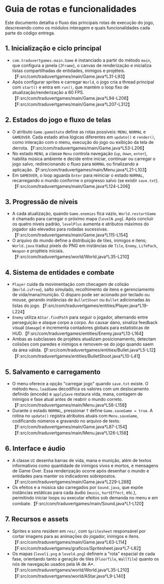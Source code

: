 # Guia de rotas e funcionalidades

Este documento detalha o fluxo das principais rotas de execução do jogo, descrevendo como os módulos interagem e quais funcionalidades cada parte do código entrega.

## 1. Inicialização e ciclo principal

- `com.traduvertgames.main.Game` é instanciado a partir do método `main`, que configura a janela (`JFrame`), o canvas de renderização e inicializa listas compartilhadas de entidades, inimigos e projéteis.【F:src/com/traduvertgames/main/Game.java†L31-L93】
- Após configurar sprites e carregar `World`, o jogo cria a thread principal com `start()` e entra em `run()`, que mantém o loop fixo de atualização/renderização a 60 FPS.【F:src/com/traduvertgames/main/Game.java†L94-L206】【F:src/com/traduvertgames/main/Game.java†L207-L312】

## 2. Estados do jogo e fluxo de telas

- O atributo `Game.gameState` define as rotas possíveis: `MENU`, `NORMAL` e `GAMEOVER`. Cada estado ativa lógicas diferentes em `update()` e `render()`, como interação com o menu, execução do jogo ou exibição da tela de derrota.【F:src/com/traduvertgames/main/Game.java†L53-L206】
- No estado `MENU`, a classe `Menu` controla navegação (`up`, `down`, `enter`), habilita música ambiente e decide entre iniciar, continuar ou carregar o jogo salvo, redirecionando o fluxo para `NORMAL` ou finalizando a aplicação.【F:src/com/traduvertgames/main/Menu.java†L21-L103】
- Em `GAMEOVER`, o loop aguarda `Enter` para reiniciar o estado `NORMAL`, recarregando o mundo conforme o progresso salvo (se existir `save.txt`).【F:src/com/traduvertgames/main/Game.java†L124-L206】

## 3. Progressão de níveis

- A cada atualização, quando `Game.enemies` fica vazio, `World.restartGame` é chamado para carregar o próximo mapa (`levelN.png`). Após concluir os quatro níveis padrão, `levelPlus` aumenta e atributos máximos do jogador são elevados para rodadas sucessivas.【F:src/com/traduvertgames/main/Game.java†L115-L154】
- O arquivo do mundo define a distribuição de tiles, inimigos e itens; `World.java` traduz pixels do PNG em instâncias de `Tile`, `Enemy`, `LifePack`, `Weapon` e projéteis iniciais.【F:src/com/traduvertgames/world/World.java†L35-L210】

## 4. Sistema de entidades e combate

- `Player` cuida da movimentação com checagem de colisão (`World.isFree`), salto simulado, recolhimento de itens e gerenciamento de vida/mana/munição. O disparo pode ser acionado por teclado ou mouse, gerando instâncias de `BulletShoot` ou `Bullet` adicionadas às listas do jogo.【F:src/com/traduvertgames/entities/Player.java†L19-L224】
- `Enemy` utiliza `AStar.findPath` para seguir o jogador, alternando entre perseguição e ataque corpo a corpo. Ao causar dano, sinaliza feedback visual (`damage`) e incrementa contadores globais para estatísticas de HUD.【F:src/com/traduvertgames/entities/Enemy.java†L13-L164】
- Ambas as subclasses de projéteis atualizam posicionamento, detectam colisões com paredes e inimigos e removem-se do jogo quando saem da área válida.【F:src/com/traduvertgames/entities/Bullet.java†L5-L12】【F:src/com/traduvertgames/entities/BulletShoot.java†L10-L41】

## 5. Salvamento e carregamento

- O menu oferece a opção "carregar jogo" quando `save.txt` existe. O método `Menu.loadGame` decodifica os valores com um deslocamento definido (encode) e `applySave` restaura vida, mana, contagem de inimigos e fase atual antes de reabrir o mundo correto.【F:src/com/traduvertgames/main/Menu.java†L58-L158】
- Durante o estado `NORMAL`, pressionar `T` define `Game.saveGame = true`. A rotina no `update()` registra atributos atuais com `Menu.saveGame`, codificando números e gravando no arquivo de texto.【F:src/com/traduvertgames/main/Game.java†L87-L154】【F:src/com/traduvertgames/main/Menu.java†L126-L158】

## 6. Interface e áudio

- A classe `UI` desenha barras de vida, mana e munição, além de textos informativos como quantidade de inimigos vivos e mortos, e mensagens de Game Over. Essa renderização ocorre após desenhar o mundo e entidades para manter os indicadores sobrepostos.【F:src/com/traduvertgames/main/Game.java†L229-L288】
- Os efeitos e a música são carregados por `Sound.java`, que expõe instâncias estáticas para cada áudio (`music`, `hurtEffect`, etc.), permitindo iniciar loops ou executar efeitos sob demanda no menu e em combate.【F:src/com/traduvertgames/main/Sound.java†L1-L120】

## 7. Recursos e assets

- Sprites e sons residem em `res/`, com `Spritesheet` responsável por cortar imagens para as animações do jogador, inimigos e itens.【F:src/com/traduvertgames/main/Game.java†L63-L114】【F:src/com/traduvertgames/graficos/Spritesheet.java†L7-L82】
- Os mapas (`level1.png` a `level4.png`) definem a "rota" espacial de cada fase, orientando tanto a geração de tiles (`FloorTile`, `WallTile`) quanto os nós de navegação usados pela IA de A*.【F:src/com/traduvertgames/world/World.java†L35-L210】【F:src/com/traduvertgames/world/AStar.java†L9-L140】


